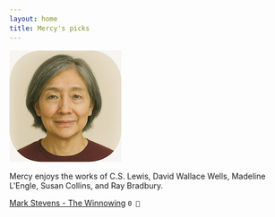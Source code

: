 ```yaml
---
layout: home
title: Mercy's picks
---
```


![Mercy](/assets/mercy.png)

Mercy enjoys the works of C.S. Lewis, David Wallace Wells, Madeline L'Engle, Susan Collins, and Ray Bradbury.

[Mark Stevens - The Winnowing](/works/Mark-Stevens-The-Winnowing.html) `0 🩶`  
